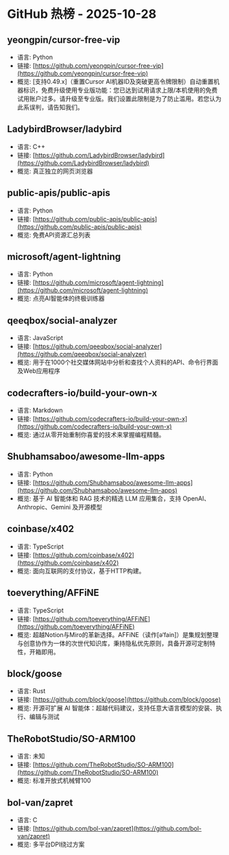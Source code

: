 # GitHub 热榜 - 2025-10-28

## yeongpin/cursor-free-vip
- 语言: Python
- 链接: [https://github.com/yeongpin/cursor-free-vip](https://github.com/yeongpin/cursor-free-vip)
- 概览: [支持0.49.x]（重置Cursor AI机器ID及突破更高令牌限制）自动重置机器标识，免费升级使用专业版功能：您已达到试用请求上限/本机使用的免费试用账户过多。请升级至专业版。我们设置此限制是为了防止滥用。若您认为此系误判，请告知我们。

## LadybirdBrowser/ladybird
- 语言: C++
- 链接: [https://github.com/LadybirdBrowser/ladybird](https://github.com/LadybirdBrowser/ladybird)
- 概览: 真正独立的网页浏览器

## public-apis/public-apis
- 语言: Python
- 链接: [https://github.com/public-apis/public-apis](https://github.com/public-apis/public-apis)
- 概览: 免费API资源汇总列表

## microsoft/agent-lightning
- 语言: Python
- 链接: [https://github.com/microsoft/agent-lightning](https://github.com/microsoft/agent-lightning)
- 概览: 点亮AI智能体的终极训练器

## qeeqbox/social-analyzer
- 语言: JavaScript
- 链接: [https://github.com/qeeqbox/social-analyzer](https://github.com/qeeqbox/social-analyzer)
- 概览: 用于在1000个社交媒体网站中分析和查找个人资料的API、命令行界面及Web应用程序

## codecrafters-io/build-your-own-x
- 语言: Markdown
- 链接: [https://github.com/codecrafters-io/build-your-own-x](https://github.com/codecrafters-io/build-your-own-x)
- 概览: 通过从零开始重制你喜爱的技术来掌握编程精髓。

## Shubhamsaboo/awesome-llm-apps
- 语言: Python
- 链接: [https://github.com/Shubhamsaboo/awesome-llm-apps](https://github.com/Shubhamsaboo/awesome-llm-apps)
- 概览: 基于 AI 智能体和 RAG 技术的精选 LLM 应用集合，支持 OpenAI、Anthropic、Gemini 及开源模型

## coinbase/x402
- 语言: TypeScript
- 链接: [https://github.com/coinbase/x402](https://github.com/coinbase/x402)
- 概览: 面向互联网的支付协议，基于HTTP构建。

## toeverything/AFFiNE
- 语言: TypeScript
- 链接: [https://github.com/toeverything/AFFiNE](https://github.com/toeverything/AFFiNE)
- 概览: 超越Notion与Miro的革新选择。AFFiNE（读作[ə‘fain]）是集规划整理与创意协作为一体的次世代知识库，秉持隐私优先原则，具备开源可定制特性，开箱即用。

## block/goose
- 语言: Rust
- 链接: [https://github.com/block/goose](https://github.com/block/goose)
- 概览: 开源可扩展 AI 智能体：超越代码建议，支持任意大语言模型的安装、执行、编辑与测试

## TheRobotStudio/SO-ARM100
- 语言: 未知
- 链接: [https://github.com/TheRobotStudio/SO-ARM100](https://github.com/TheRobotStudio/SO-ARM100)
- 概览: 标准开放式机械臂100

## bol-van/zapret
- 语言: C
- 链接: [https://github.com/bol-van/zapret](https://github.com/bol-van/zapret)
- 概览: 多平台DPI绕过方案

